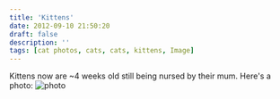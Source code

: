 ```yaml
---
title: 'Kittens'
date: 2012-09-10 21:50:20
draft: false
description: ''
tags: [cat photos, cats, cats, kittens, Image]
---
```


Kittens now are ~4 weeks old still being nursed by their mum. Here's a photo: ![](/shared/2012/09/photo.jpg "photo")